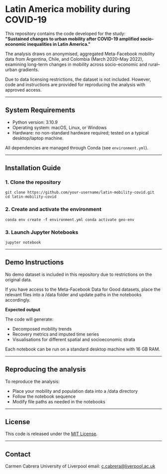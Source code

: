 # Latin America mobility during COVID-19

This repository contains the code developed for the study:\
**"Sustained changes to urban mobility after COVID-19 amplified socio-economic inequalities in Latin America."**

The analysis draws on anonymised, aggregated Meta-Facebook mobility data from Argentina, Chile, and Colombia (March 2020–May 2022), examining long-term changes in mobility across socio-economic and rural–urban gradients.

Due to data licensing restrictions, the dataset is not included. However, code and instructions are provided for reproducing the analysis with approved access.

------------------------------------------------------------------------

## System Requirements

-   Python version: 3.10.9
-   Operating system: macOS, Linux, or Windows
-   Hardware: no non-standard hardware required; tested on a typical desktop/laptop machine.

All dependencies are managed through Conda (see `environment.yml`).

------------------------------------------------------------------------

## Installation Guide

### 1. Clone the repository

```{bash}
git clone https://github.com/your-username/latin-mobility-covid.git 
cd latin-mobility-covid
```

### 2. Create and activate the environment

```{bash}
conda env create -f environment.yml conda activate geo-env
```

### 3. Launch Jupyter Notebooks

```{r}
jupyter notebook
```

------------------------------------------------------------------------

## Demo Instructions

No demo dataset is included in this repository due to restrictions on the original data.

If you have access to the Meta-Facebook Data for Good datasets, place the relevant files into a /data folder and update paths in the notebooks accordingly.

**Expected output**

The code will generate:

-   Decomposed mobility trends
-   Recovery metrics and imputed time series
-   Visualisations for different spatial and socioeconomic strata

Each notebook can be run on a standard desktop machine with 16 GB RAM.

------------------------------------------------------------------------

## Reproducing the analysis

To reproduce the analysis:

-   Place your mobility and population data into a /data directory
-   Follow the notebook sequence
-   Modify file paths as needed in the notebooks

------------------------------------------------------------------------

## License

This code is released under the [MIT License](LICENSE).

------------------------------------------------------------------------

## Contact

Carmen Cabrera
University of Liverpool
email: c.cabrera@liverpool.ac.uk
